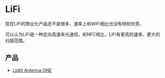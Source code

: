 # LiFi

现在LiFi的商业化产品还不是很多，速率上和WiFi相比也没有特别优势。

可以认为LiFi是一种定向高速率光通信，和NFC相比，LiFi有更高的速率、更大的扫描范围。



## 产品

- [Light Antenna ONE](https://www.purelifi.com/products/light-antenna-one/)